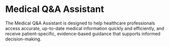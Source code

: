 # Medical Q&A Assistant

The Medical Q&A Assistant is designed to help healthcare professionals access accurate, up-to-date medical information
quickly and efficiently, and receive patient-specific, evidence-based guidance that supports informed decision-making.

